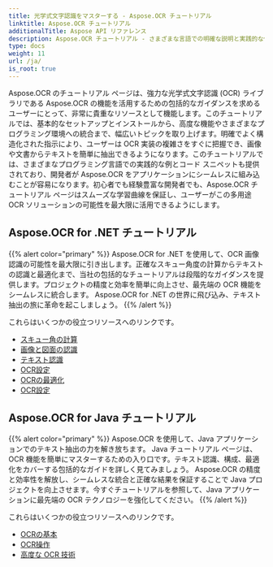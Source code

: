 ```yaml
---
title: 光学式文字認識をマスターする - Aspose.OCR チュートリアル
linktitle: Aspose.OCR チュートリアル
additionalTitle: Aspose API リファレンス
description: Aspose.OCR チュートリアル - さまざまな言語での明確な説明と実践的な例を備えた、光学式文字認識をマスターするための頼りになるリソースです。
type: docs
weight: 11
url: /ja/
is_root: true
---
```


Aspose.OCR のチュートリアル ページは、強力な光学式文字認識 (OCR) ライブラリである Aspose.OCR の機能を活用するための包括的なガイダンスを求めるユーザーにとって、非常に貴重なリソースとして機能します。このチュートリアルでは、基本的なセットアップとインストールから、高度な機能やさまざまなプログラミング環境への統合まで、幅広いトピックを取り上げます。明確でよく構造化された指示により、ユーザーは OCR 実装の複雑さをすぐに把握でき、画像や文書からテキストを簡単に抽出できるようになります。このチュートリアルでは、さまざまなプログラミング言語での実践的な例とコード スニペットも提供されており、開発者が Aspose.OCR をアプリケーションにシームレスに組み込むことが容易になります。初心者でも経験豊富な開発者でも、Aspose.OCR チュートリアル ページはスムーズな学習曲線を保証し、ユーザーがこの多用途 OCR ソリューションの可能性を最大限に活用できるようにします。

## Aspose.OCR for .NET チュートリアル
{{% alert color="primary" %}}
Aspose.OCR for .NET を使用して、OCR 画像認識の可能性を最大限に引き出します。正確なスキュー角度の計算からテキストの認識と最適化まで、当社の包括的なチュートリアルは段階的なガイダンスを提供します。プロジェクトの精度と効率を簡単に向上させ、最先端の OCR 機能をシームレスに統合します。 Aspose.OCR for .NET の世界に飛び込み、テキスト抽出の旅に革命を起こしましょう。
{{% /alert %}}

これらはいくつかの役立つリソースへのリンクです。
 
- [スキュー角の計算](./net/skew-angle-calculation/)
- [画像と図面の認識](./net/image-and-drawing-recognition/)
- [テキスト認識](./net/text-recognition/)
- [OCR設定](./net/ocr-configuration/)
- [OCRの最適化](./net/ocr-optimization/)
- [OCR設定](./net/ocr-settings/)


## Aspose.OCR for Java チュートリアル
{{% alert color="primary" %}}
Aspose.OCR を使用して、Java アプリケーションでのテキスト抽出の力を解き放ちます。 Java チュートリアル ページは、OCR 機能を簡単にマスターするための入り口です。テキスト認識、構成、最適化をカバーする包括的なガイドを詳しく見てみましょう。 Aspose.OCR の精度と効率性を解放し、シームレスな統合と正確な結果を保証することで Java プロジェクトを向上させます。今すぐチュートリアルを参照して、Java アプリケーションに最先端の OCR テクノロジーを強化してください。
{{% /alert %}}

これらはいくつかの役立つリソースへのリンクです。
 
- [OCRの基本](./java/ocr-basics/)
- [OCR操作](./java/ocr-operations/)
- [高度な OCR 技術](./java/advanced-ocr-techniques/)



